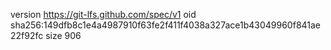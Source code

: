 version https://git-lfs.github.com/spec/v1
oid sha256:149dfb8c1e4a4987910f63fe2f411f4038a327ace1b43049960f841ae22f92fc
size 906
